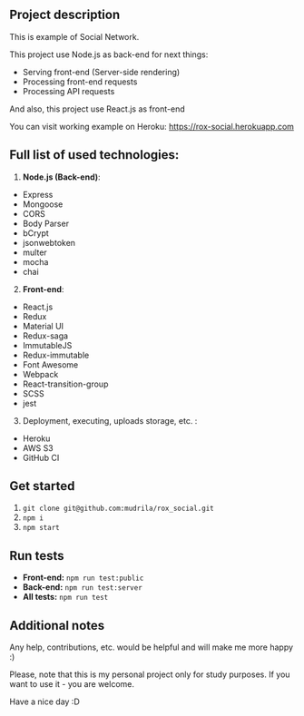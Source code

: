 ## Project description
This is example of Social Network.

This project use Node.js as back-end for next things:
* Serving front-end (Server-side rendering)
* Processing front-end requests
* Processing API requests

And also, this project use React.js as front-end

You can visit working example on Heroku: https://rox-social.herokuapp.com

## Full list of used technologies:
1. **Node.js (Back-end)**:
* Express
* Mongoose
* CORS
* Body Parser
* bCrypt
* jsonwebtoken
* multer
* mocha
* chai
2. **Front-end**:
* React.js
* Redux
* Material UI
* Redux-saga
* ImmutableJS
* Redux-immutable
* Font Awesome
* Webpack
* React-transition-group
* SCSS
* jest
3. Deployment, executing, uploads storage, etc. :
* Heroku
* AWS S3
* GitHub CI

## Get started 
1. `git clone git@github.com:mudrila/rox_social.git`
2. `npm i`
3. `npm start`


## Run tests
* **Front-end:** `npm run test:public`
* **Back-end:** `npm run test:server`
* **All tests:** `npm run test`
## Additional notes
Any help, contributions, etc. would be helpful and will make me more happy :)
 
Please, note that this is my personal project only for study purposes. If you want to use it - you are welcome.

Have a nice day :D
